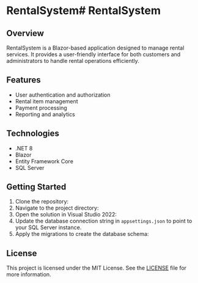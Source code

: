 # RentalSystem# RentalSystem

## Overview
RentalSystem is a Blazor-based application designed to manage rental services. It provides a user-friendly interface for both customers and administrators to handle rental operations efficiently.

## Features
- User authentication and authorization
- Rental item management
- Payment processing
- Reporting and analytics

## Technologies
- .NET 8
- Blazor
- Entity Framework Core
- SQL Server

## Getting Started
1. Clone the repository:
2. Navigate to the project directory:
3. Open the solution in Visual Studio 2022:
4. Update the database connection string in `appsettings.json` to point to your SQL Server instance.
5. Apply the migrations to create the database schema:


## License
This project is licensed under the MIT License. See the [LICENSE](LICENSE) file for more information.
